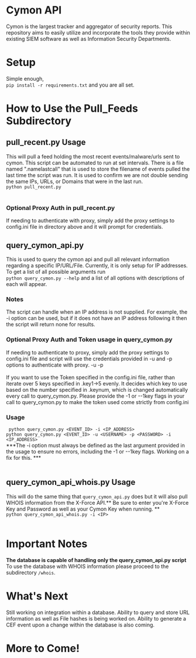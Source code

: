 
# Cymon API
Cymon is the largest tracker and aggregator of security reports. This repository aims to easily utilize and incorporate the tools they provide within existing SIEM software as well as Information Security Departments.
# Setup
Simple enough,<br>
`pip install -r requirements.txt` and you are all set. <br>

# How to Use the Pull_Feeds Subdirectory
## pull_recent.py Usage
This  will pull a feed holding the most recent events/malware/urls sent to cymon. This script can be automated to run at set intervals. There is a file named ".namelastcall" that is used to store the filename of events pulled the last time the script was run. It is used to confirm we are not double sending the same IPs, URLs, or Domains that were in the last run.  <br> `python pull_recent.py` <br><br>

### Optional Proxy Auth in pull_recent.py
If needing to authenticate with proxy, simply add the proxy settings to config.ini file in directory above and it will prompt for credentials.

## query_cymon_api.py
This is used to query the cymon api and pull all relevant information regarding a specific IP/URL/File. Currently, it is only setup for IP addresses. To get a list of all possible arguments run <br>
`python query_cymon.py --help` and a list of all options with descriptions of each will appear. 
<br> 
### Notes
The script can handle when an IP address is not supplied. For example, the -i option can be used, but if it does not have an IP address following it then the script will return none for results. 
<br> 
### Optional Proxy Auth and Token usage in query_cymon.py
If needing to authenticate to proxy, simply add the proxy settings to config.ini file and script will use the credentials provided in -u and -p options to authenticate with proxy. -u <USERNAME> -p <PASSWORD><br><br>
If you want to use the Token specified in the config.ini file, rather than iterate over 5 keys specified in .key1->5 evenly. It decides which key to use based on the number specified in .keynum, which is changed automatically every call to query_cymon.py. Please provide the -1 or --1key flags in your call to query_cymon.py to make the token used come strictly from config.ini
### Usage
` python query_cymon.py <EVENT_ID> -i <IP_ADDRESS>`<br>
`python query_cymon.py <EVENT_ID> -u <USERNAME> -p <PASSWORD> -i <IP_ADDRESS>`<br>
***The -i option must always be defined as the last argument provided in the usage to ensure no errors, including the -1 or --1key flags. Working on a fix for this.  ***<br> 
<br>
## query_cymon_api_whois.py Usage
This will do the same thing that `query_cymon_api.py` does but it will also pull WHOIS information from the X-Force API.** Be sure to enter you're X-Force Key and Password as well as your Cymon Key when running. **<br>
`python query_cymon_api_whois.py -i <IP>`<br><br>
# Important Notes
**The database is capable of handling only the query_cymon_api.py script** To use the database with WHOIS information please proceed to the subdirectory `/whois`. 

# What's Next
Still working on integration within a database. Ability to query and store URL information as well as File hashes is being worked on. Ability to generate a CEF event upon a change within the database is also coming. 

# More to Come!
